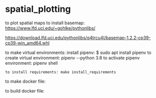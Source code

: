 # spatial_plotting
to plot spatial maps
to  install basemap: https://www.lfd.uci.edu/~gohlke/pythonlibs/

https://download.lfd.uci.edu/pythonlibs/q4trcu4l/basemap-1.2.2-cp39-cp39-win_amd64.whl

to make virtual environments:
    install pipenv: $ sudo apt install pipenv
    to create virtual environment: pipenv --python 3.8
    to activate pipenv environment: pipenv shell

    to install requirements: make install_requirements

to make docker file:

to build docker file:
    


